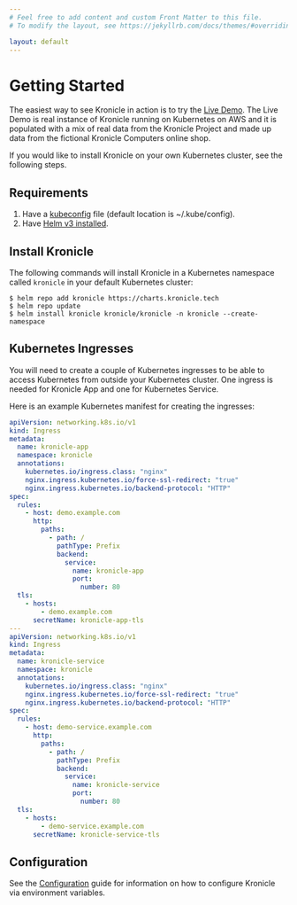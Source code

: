 ```yaml
---
# Feel free to add content and custom Front Matter to this file.
# To modify the layout, see https://jekyllrb.com/docs/themes/#overriding-theme-defaults

layout: default
---
```


# Getting Started

The easiest way to see Kronicle in action is to try the [Live Demo](https://demo.kronicle.tech).  The Live Demo is real
instance of Kronicle running on Kubernetes on AWS and it is populated with a mix of real data from the Kronicle Project and 
made up data from the fictional Kronicle Computers online shop.  

If you would like to install Kronicle on your own Kubernetes cluster, see the following steps.  

## Requirements

1. Have a [kubeconfig](https://kubernetes.io/docs/tasks/access-application-cluster/configure-access-multiple-clusters/) file (default location is ~/.kube/config).
2. Have [Helm v3 installed](https://helm.sh/docs/intro/install/).  

## Install Kronicle

The following commands will install Kronicle in a Kubernetes namespace called `kronicle` in your default Kubernetes
cluster:

```shell
$ helm repo add kronicle https://charts.kronicle.tech
$ helm repo update
$ helm install kronicle kronicle/kronicle -n kronicle --create-namespace
```

## Kubernetes Ingresses

You will need to create a couple of Kubernetes ingresses to be able to access Kubernetes from outside your Kubernetes
cluster.  One ingress is needed for Kronicle App and one for Kubernetes Service.

Here is an example Kubernetes manifest for creating the ingresses:

```yaml
apiVersion: networking.k8s.io/v1
kind: Ingress
metadata:
  name: kronicle-app
  namespace: kronicle
  annotations:
    kubernetes.io/ingress.class: "nginx"
    nginx.ingress.kubernetes.io/force-ssl-redirect: "true"
    nginx.ingress.kubernetes.io/backend-protocol: "HTTP"
spec:
  rules:
    - host: demo.example.com
      http:
        paths:
          - path: /
            pathType: Prefix
            backend:
              service:
                name: kronicle-app
                port:
                  number: 80
  tls:
    - hosts:
        - demo.example.com
      secretName: kronicle-app-tls
---
apiVersion: networking.k8s.io/v1
kind: Ingress
metadata:
  name: kronicle-service
  namespace: kronicle
  annotations:
    kubernetes.io/ingress.class: "nginx"
    nginx.ingress.kubernetes.io/force-ssl-redirect: "true"
    nginx.ingress.kubernetes.io/backend-protocol: "HTTP"
spec:
  rules:
    - host: demo-service.example.com
      http:
        paths:
          - path: /
            pathType: Prefix
            backend:
              service:
                name: kronicle-service
                port:
                  number: 80
  tls:
    - hosts:
        - demo-service.example.com
      secretName: kronicle-service-tls
```

## Configuration

See the [Configuration](/configuration) guide for information on how to configure Kronicle via environment variables.  

